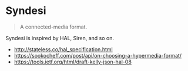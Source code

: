 # Syndesi

> A connected-media format.

Syndesi is inspired by HAL, Siren, and so on.

- http://stateless.co/hal_specification.html
- https://sookocheff.com/post/api/on-choosing-a-hypermedia-format/
- https://tools.ietf.org/html/draft-kelly-json-hal-08
